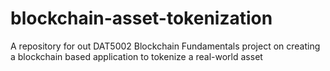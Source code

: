 # blockchain-asset-tokenization
A repository for out DAT5002 Blockchain Fundamentals project on creating a blockchain based application to tokenize a real-world asset 

